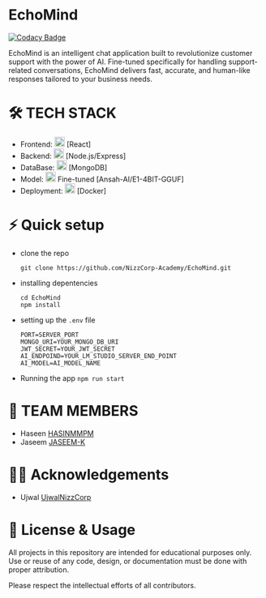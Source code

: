 # EchoMind
[![Codacy Badge](https://app.codacy.com/project/badge/Grade/df1d559e44a34c37bfe3d6b9f0795db8)](https://app.codacy.com/gh/NizzCorp-Academy/EchoMind_BackEnd/dashboard?utm_source=gh&utm_medium=referral&utm_content=&utm_campaign=Badge_grade)

EchoMind is an intelligent chat application built to revolutionize customer support with the power of AI. Fine-tuned specifically for handling support-related conversations, EchoMind delivers fast, accurate, and human-like responses tailored to your business needs.

# 🛠️ TECH STACK

- Frontend: <img src="https://github.com/user-attachments/assets/634795ba-064f-4016-ad06-daafb8e402a6" width="20"/> [React]
- Backend: <img src="https://github.com/user-attachments/assets/bbeb0ff7-d379-41ce-981d-a80fe2d987e6" width="20"/> [Node.js/Express]
- DataBase: <img src="https://github.com/user-attachments/assets/36ec6832-18e0-4ea7-b428-54f29b544118" width="20"/> [MongoDB]
- Model: <img src="https://github.com/user-attachments/assets/6501d34b-9684-45ad-b2a2-2a3d08f03b44" width="20"/> Fine-tuned [Ansah-AI/E1-4BIT-GGUF]
- Deployment: <img src="https://github.com/user-attachments/assets/12de079d-039d-45d0-baa2-6861a2330bc6" width="20"/> [Docker]

# ⚡ Quick setup

- clone the repo
  ```console
  git clone https://github.com/NizzCorp-Academy/EchoMind.git
  ```

- installing depentencies

  ```console
  cd EchoMind
  npm install
  ```

- setting up the `.env` file

  ```env
  PORT=SERVER_PORT
  MONGO_URI=YOUR_MONGO_DB_URI
  JWT_SECRET=YOUR_JWT_SECRET
  AI_ENDPOIND=YOUR_LM_STUDIO_SERVER_END_POINT
  AI_MODEL=AI_MODEL_NAME
  ```

- Running the app
  `npm run start`

# 👥 TEAM MEMBERS

- Haseen [HASINMMPM](https://github.com/HASINMMPM)
- Jaseem [JASEEM-K](https://github.com/JASEEM-K)

# 👨‍🏫 Acknowledgements

- Ujwal [UjwalNizzCorp](https://github.com/UjwalNizzCorp)

# 📄 License & Usage

All projects in this repository are intended for educational purposes only.
Use or reuse of any code, design, or documentation must be done with proper attribution.

Please respect the intellectual efforts of all contributors.

